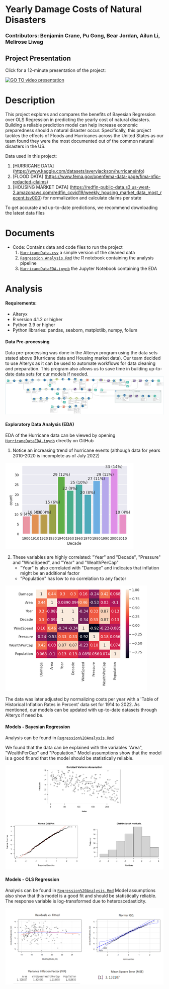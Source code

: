 # Yearly Damage Costs of Natural Disasters
### Contributors: Benjamin Crane, Pu Gong, Bear Jordan, Ailun Li, Melirose Liwag

## Project Presentation
Click for a 12-minute presentation of the project:

[![GO TO video presentation](https://img.youtube.com/vi/odBVL16osb4/1.jpg)](https://www.youtube.com/watch?v=odBVL16osb4)

# Description
This project explores and compares the benefits of Bayesian Regression over OLS Regression in predicting the yearly cost of natural disasters. Building a reliable prediction model can help increase economic preparedness should a natural disaster occur. Specifically, this project tackles the effects of Floods and Hurricanes across the United States as our team found they were the most documented out of the common natural disasters in the US. 

Data used in this project:
1. [HURRICANE DATA] (https://www.kaggle.com/datasets/averyjackson/hurricaneinfo)
2. [FLOOD DATA] (https://www.fema.gov/openfema-data-page/fima-nfip-redacted-claims)
3. [HOUSING MARKET DATA] (https://redfin-public-data.s3.us-west-2.amazonaws.com/redfin_covid19/weekly_housing_market_data_most_recent.tsv000) for normalization and calculate claims per state

To get accurate and up-to-date predictions, we recommend downloading the latest data files 

# Documents
* Code: Contains data and code files to run the project
  1. [`HurricaneData.csv`](/Hurricane%20Project/Data/HurricaneData.csv) a simple version of the cleaned data
  2. [`Regression Analysis.Rmd`](/Hurricane%20Project/Notebooks/Regression%20Analysis.Rmd) the R notebook containing the analysis pipeline
  3. [`HurricaneDataEDA.ipynb`](/Hurricane%20Project/EDA/HurricaneDataEDA.ipynb) the Jupyter Notebook containing the EDA

# Analysis
#### Requirements:
 - Alteryx
 - R version 4.1.2 or higher 
 - Python 3.9 or higher
 - Python libraries: pandas, seaborn, matplotlib, numpy, folium
#### Data Pre-processing
Data pre-processing was done in the Alteryx program using the data sets stated above (Hurricane data and Housing market data). Our team decided to use Alteryx as it can be used to automate workflows for data cleaning and preparation. This program also allows us to save time in building up-to-date data sets for our models if needed.
![Alteryx Pipeline](/Hurricane%20Project/Images/Alteryx.png)
#### Exploratory Data Analysis (EDA)
EDA of the Hurricane data can be viewed by opening [`HurricaneDataEDA.ipynb`](/Hurricane%20Project/EDA/HurricaneDataEDA.ipynb) directly on GitHub
1. Notice an increasing trend of hurricane events (although data for years 2010-2020 is incomplete as of July 2022)

![Hurricane Event Trends](/Hurricane%20Project/Images/EDA03.PNG)

2. These variables are highly correlated: "Year" and "Decade", "Pressure" and "WindSpeed", and "Year" and "WealthPerCap"
   - "Year" is also correlated with "Damage" and indicates that inflation might be an additional factor
   - "Population" has low to no correlation to any factor
  
  ![Correlation Matrix](/Hurricane%20Project/Images/EDA04.PNG)

The data was later adjusted by normalizing costs per year with a 'Table of Historical Inflation Rates in Percent' data set for 1914 to 2022. As mentioned, our models can be updated with up-to-date datasets through Alteryx if need be.
#### Models - Bayesian Regression
Analysis can be found in [`Regression%20Analysis.Rmd`](/Hurricane%20Project/Notebooks/Regression%20Analysis.Rmd)

We found that the data can be explained with the variables "Area", "WealthPerCap" and "Population." Model assumptions show that the model is a good fit and that the model should be statistically reliable.

![Model Assumptions](/Hurricane%20Project/Images/Bayesian_assumptions.png)
#### Models - OLS Regression
Analysis can be found in [`Regression%20Analysis.Rmd`](/Hurricane%20Project/Notebooks/Regression%20Analysis.Rmd)
Model assumptions also show that this model is a good fit and should be statistically reliable. The response variable is log-transformed due to heteroscedasticity.

![Model Assumptions](/Hurricane%20Project/Images/OLS_assumptions.png)
